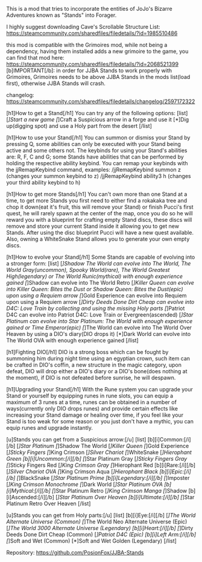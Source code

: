 This is a mod that tries to incorporate the entities of JoJo's Bizarre Adventures known as "Stands" into Forager.

I highly suggest downloading Cave's Scrollable Structure List: https://steamcommunity.com/sharedfiles/filedetails/?id=1985510486

this mod is compatible with the Grimoires mod, while not being a dependency, having them installed adds a new grimoire to the game, you can find that mod here: https://steamcommunity.com/sharedfiles/filedetails/?id=2068521399
[b]IMPORTANT[/b]: in order for JJBA Stands to work properly with Grimoires, Grimoires needs to be above JJBA Stands in the mods list(load first), otherwise JJBA Stands will crash.

changelog: https://steamcommunity.com/sharedfiles/filedetails/changelog/2597172322


[h1]How to get a Stand[/h1]
You can try any of the following options:
[list]
[*]Start a new game
[*]Craft a Suspicious arrow in a forge and use it
[*]Dig up(digging spot) and use a Holy part from the desert
[/list]


[h1]How to use your Stand[/h1]
You can summon or dismiss your Stand by pressing Q, some abilities can only be executed with your Stand being active and some others not.
The keybinds for using your Stand's abilities are: R, F, C and G; some Stands have abilities that can be performed by holding the respective ability keybind.
You can remap your keybinds with the jjRemapKeybind command, examples:
/jjRemapKeybind summon z (changes your summon keybind to z)
/jjRemapKeybind ability3 h (changes your third ability keybind to h)


[h1]How to get more Stands[/h1]
You can't own more than one Stand at a time, to get more Stands you first need to either find a rokakaka tree and chop it down(eat it's fruit, this will remove your Stand) or finish Pucci's first quest, he will rarely spawn at the center of the map, once you do so he will reward you with a blueprint for crafting empty Stand discs, these discs will remove and store your current Stand inside it allowing you to get new Stands. After using the disc blueprint Pucci will have a new quest available. Also, owning a WhiteSnake Stand allows you to generate your own empty discs.


[h1]How to evolve your Stand[/h1]
Some Stands are capable of evolving into a stronger form:
[list]
[*]Shadow The World can evolve into The World, The World Gray(uncommon), Spooky World(rare), The World Greatest High(legendary) or The World Runic(mythical) with enough experience gained
[*]Shadow can evolve into The World Retro
[*]Killer Queen can evolve into Killer Queen: Bites the Dust or Shadow Queen: Bites the Dust(epic) upon using a Requiem arrow
[*]Gold Experience can evolve into Requiem upon using a Requiem arrow
[*]Dirty Deeds Done Dirt Cheap can evolve into D4C: Love Train by collecting and using the missing Holy parts
[*]Patriot D4C can evolve into Patriot D4C: Love Train or Evergreen(ascended)
[*]Star Platinum can evolve into Star Platinum: The World with enough experience gained or Time Emperor(epic)
[*]The World can evolve into The World Over Heaven by using a DIO's diary(DIO drops it)
[*]Dark World can evolve into The World OVA with enough experience gained
[/list]


[h1]Fighting DIO[/h1]
DIO is a strong boss which can be fought by summoning him during night time using an egyptian crown, such item can be crafted in DIO's coffin, a new structure in the magic category, upon defeat, DIO will drop either a DIO's diary or a DIO's bone(does nothing at the moment), if DIO is not defeated before sunrise, he will despawn.


[h1]Upgrading your Stand[/h1]
With the Rune system you can upgrade your Stand or yourself by equipping runes in rune slots, you can equip a maximum of 3 runes at a time, runes can be obtained in a number of ways(currently only DIO drops runes) and provide certain effects like increasing your Stand damage or healing over time, if you feel like your Stand is too weak for some reason or you just don't have a mythic, you can equip runes and upgrade instantly.


[u]Stands you can get from a Suspicious arrow:[/u]
[list]
[b][i]Common:[/i][/b]
[*]Star Platinum
[*]Shadow The World
[*]Killer Queen
[*]Gold Experience
[*]Sticky Fingers
[*]King Crimson
[*]Silver Chariot
[*]WhiteSnake
[*]Hierophant Green
[b][i]Uncommon:[/i][/b]
[*]Star Platinum Gray
[*]Sticky Fingers Gray
[*]Sticky Fingers Red
[*]King Crimson Gray
[*]Hierophant Red
[b][i]Rare:[/i][/b]
[*]Silver Chariot OVA
[*]King Crimson Aqua
[*]Hierophant Black
[b][i]Epic:[/i][/b]
[*]BlackSnake
[*]Star Platinum Prime
[b][i]Legendary:[/i][/b]
[*]Imposter
[*]King Crimson Monochrome
[*]Dark World
[*]Star Platinum OVA
[b][i]Mythical:[/i][/b]
[*]Star Platinum Retro
[*]King Crimson Manga
[*]Shadow
[b][i]Ascended:[/i][/b]
[*]Star Platinum Over Heaven
[b][i]Ultimate:[/i][/b]
[*]Star Platinum Retro Over Heaven
[/list]

[u]Stands you can get from Holy parts:[/u]
[list]
[b][i]Eye:[/i][/b]
[*]The World Alternate Universe (Common)
[*]The World Neo Alternate Universe (Epic)
[*]The World 3000 Alternate Universe (Legendary)
[b][i]Heart:[/i][/b]
[*]Dirty Deeds Done Dirt Cheap (Common)
[*]Patriot D4C (Epic)
[b][i]Left Arm:[/i][/b]
[*]Soft and Wet (Common)
[*]Soft and Wet Golden (Legendary)
[/list]


Repository: https://github.com/PosionFox/JJBA-Stands